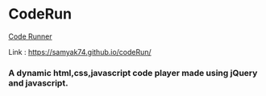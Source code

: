# CodeRun

[Code Runner](https://samyak74.github.io/codeRun/)

Link : https://samyak74.github.io/codeRun/

### A dynamic html,css,javascript code player made using jQuery and javascript.
